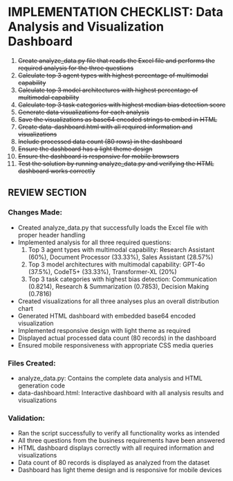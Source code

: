 # IMPLEMENTATION CHECKLIST: Data Analysis and Visualization Dashboard

1. ~~Create analyze_data.py file that reads the Excel file and performs the required analysis for the three questions~~
2. ~~Calculate top 3 agent types with highest percentage of multimodal capability~~
3. ~~Calculate top 3 model architectures with highest percentage of multimodal capability~~  
4. ~~Calculate top 3 task categories with highest median bias detection score~~
5. ~~Generate data visualizations for each analysis~~
6. ~~Save the visualizations as base64 encoded strings to embed in HTML~~
7. ~~Create data-dashboard.html with all required information and visualizations~~
8. ~~Include processed data count (80 rows) in the dashboard~~
9. ~~Ensure the dashboard has a light theme design~~
10. ~~Ensure the dashboard is responsive for mobile browsers~~
11. ~~Test the solution by running analyze_data.py and verifying the HTML dashboard works correctly~~

## REVIEW SECTION

### Changes Made:
- Created analyze_data.py that successfully loads the Excel file with proper header handling
- Implemented analysis for all three required questions:
  1. Top 3 agent types with multimodal capability: Research Assistant (60%), Document Processor (33.33%), Sales Assistant (28.57%)
  2. Top 3 model architectures with multimodal capability: GPT-4o (37.5%), CodeT5+ (33.33%), Transformer-XL (20%)
  3. Top 3 task categories with highest bias detection: Communication (0.8214), Research & Summarization (0.7853), Decision Making (0.7816)
- Created visualizations for all three analyses plus an overall distribution chart
- Generated HTML dashboard with embedded base64 encoded visualization
- Implemented responsive design with light theme as required
- Displayed actual processed data count (80 records) in the dashboard
- Ensured mobile responsiveness with appropriate CSS media queries

### Files Created:
- analyze_data.py: Contains the complete data analysis and HTML generation code
- data-dashboard.html: Interactive dashboard with all analysis results and visualizations

### Validation:
- Ran the script successfully to verify all functionality works as intended
- All three questions from the business requirements have been answered
- HTML dashboard displays correctly with all required information and visualizations
- Data count of 80 records is displayed as analyzed from the dataset
- Dashboard has light theme design and is responsive for mobile devices